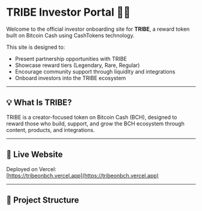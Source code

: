 # TRIBE Investor Portal 🌱🔥

Welcome to the official investor onboarding site for **TRIBE**, a reward token built on Bitcoin Cash using CashTokens technology.

This site is designed to:
- Present partnership opportunities with TRIBE
- Showcase reward tiers (Legendary, Rare, Regular)
- Encourage community support through liquidity and integrations
- Onboard investors into the TRIBE ecosystem

---

## 💡 What Is TRIBE?

TRIBE is a creator-focused token on Bitcoin Cash (BCH), designed to reward those who build, support, and grow the BCH ecosystem through content, products, and integrations.

---

## 🔗 Live Website

Deployed on Vercel:  
[https://tribeonbch.vercel.app](https://tribeonbch.vercel.app)

---

## 📁 Project Structure

